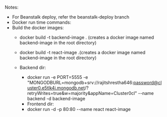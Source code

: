 Notes: 
- For Beanstalk deploy, refer the beanstalk-deploy branch
- Docker run time commands:
- Build the docker images:
    - docker build -t backend-image . (creates a docker image named backend-image in the root directory)
    - docker build -t react-image .(creates a docker image named backend-image in the root directory)
      
  - Backend dir:
    - docker run -e PORT=5555 -e "MONGODBURL=mongodb+srv://rajitshrestha646:password@cluster0.e5tlk4i.mongodb.net/?retryWrites=true&w=majority&appName=Cluster0cl" --name backend -d backend-image
    - Frontend dir:
    - docker run -d -p 80:80 --name react react-image
